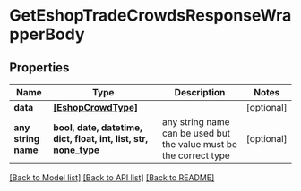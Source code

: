 # GetEshopTradeCrowdsResponseWrapperBody


## Properties
Name | Type | Description | Notes
------------ | ------------- | ------------- | -------------
**data** | [**[EshopCrowdType]**](EshopCrowdType.md) |  | [optional] 
**any string name** | **bool, date, datetime, dict, float, int, list, str, none_type** | any string name can be used but the value must be the correct type | [optional]

[[Back to Model list]](../README.md#documentation-for-models) [[Back to API list]](../README.md#documentation-for-api-endpoints) [[Back to README]](../README.md)


